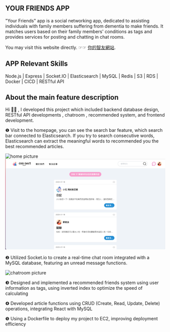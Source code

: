## YOUR FRIENDS APP
"Your Friends" app is a social networking app, dedicated to assisting individuals with family members suffering from dementia to make friends. It matches users based on their family members' conditions as tags and provides services for posting and chatting in chat rooms.

You may visit this website directly. ☞☞ [你的智友網站](https://chichi-lab.com/).

## APP Relevant Skills
Node.js |  Express  |  Socket.IO  |  Elasticsearch  |  MySQL  |  Redis |  S3  | RDS  |  Docker  |  CICD  | RESTful API


## About the main feature description
Hi 🙋‍♀️ , I developed this project which included backend database design, RESTful API developments , chatroom , recommended system, and frontend development. 

❶ Visit to the homepage, you can see the search bar feature, which search bar connected to Elasticsearch. If you try to search consecutive words, Elasticsearch can extract the meaningful words to recommended you the best recommended articles.

![home picture](https://d3ajxzni2jkkr0.cloudfront.net/userImage/20230726063843947)
![artiecles](https://github.com/SiaoChi/friends-app/blob/main/public/img/demo/articles.png)


❷ Utilized Socket.io to create a real-time chat room integrated with a MySQL database, featuring an unread message functions.

![chatroom picture](https://d3ajxzni2jkkr0.cloudfront.net/userImage/20230726063914327)

❸ Designed and implemented a recommended friends system using user information as tags, using inverted index to optimize the speed of calculating

❹ Developed article functions using CRUD (Create, Read, Update, Delete) operations, integrating React with MySQL

❺ Using a Dockerfile to deploy my project to EC2, improving deployment efficiency
